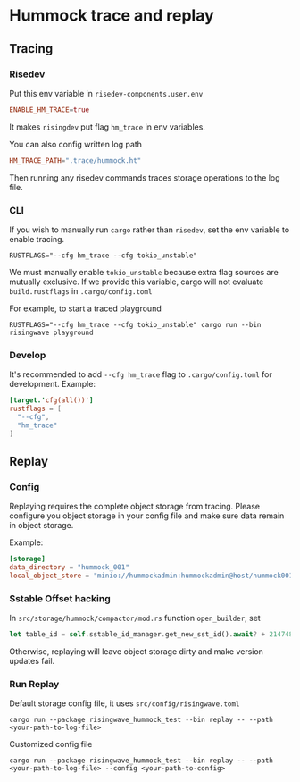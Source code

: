 # Hummock trace and replay

## Tracing


### Risedev

Put this env variable in `risedev-components.user.env`
```toml
ENABLE_HM_TRACE=true
```
It makes `risingdev` put flag `hm_trace` in env variables.

You can also config written log path
```toml
HM_TRACE_PATH=".trace/hummock.ht"
```

Then running any risedev commands traces storage operations to the log file.

### CLI
If you wish to manually run `cargo` rather than `risedev`, set the env variable to enable tracing.
```
RUSTFLAGS="--cfg hm_trace --cfg tokio_unstable"
```
We must manually enable `tokio_unstable` because extra flag sources are mutually exclusive. If we provide this variable, cargo will not evaluate `build.rustflags` in `.cargo/config.toml`

For example, to start a traced playground

```
RUSTFLAGS="--cfg hm_trace --cfg tokio_unstable" cargo run --bin risingwave playground
```

### Develop
It's recommended to add `--cfg hm_trace` flag to `.cargo/config.toml` for development.
Example:
```toml
[target.'cfg(all())']
rustflags = [
  "--cfg",
  "hm_trace"
]
```

## Replay

### Config

Replaying requires the complete object storage from tracing. Please configure you object storage in your config file and make sure data remain in object storage.

Example:
```toml
[storage]
data_directory = "hummock_001"
local_object_store = "minio://hummockadmin:hummockadmin@host/hummock001"
```

### Sstable Offset hacking

In `src/storage/hummock/compactor/mod.rs` function `open_builder`, set
```rust
let table_id = self.sstable_id_manager.get_new_sst_id().await? + 2147483647; // add a large enough offset
```

Otherwise, replaying will leave object storage dirty and make version updates fail.

### Run Replay

Default storage config file, it uses `src/config/risingwave.toml`
```
cargo run --package risingwave_hummock_test --bin replay -- --path <your-path-to-log-file>
```

Customized config file
```
cargo run --package risingwave_hummock_test --bin replay -- --path <your-path-to-log-file> --config <your-path-to-config>
```